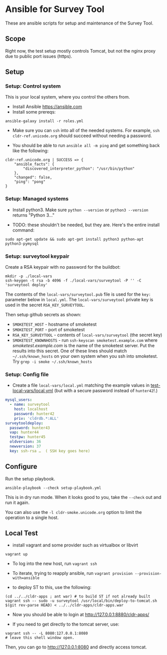 # Ansible for Survey Tool

These are ansible scripts for setup and maintenance of the Survey Tool.

## Scope

Right now, the test setup mostly controls Tomcat, but not the nginx proxy
due to public port issues (https).

## Setup

### Setup: Control system

This is your local system, where you control the others from.

- Install Ansible <https://ansible.com>
- Install some prereqs:

```shell
ansible-galaxy install -r roles.yml
```

- Make sure you can `ssh` into all of the needed systems. For example,
`ssh cldr-ref.unicode.org` should succeed without needing a password.

- You should be able to run `ansible all -m ping` and get something back
like the following:

```shell
cldr-ref.unicode.org | SUCCESS => {
    "ansible_facts": {
        "discovered_interpreter_python": "/usr/bin/python"
    },
    "changed": false,
    "ping": "pong"
}
```

### Setup: Managed systems

- Install python3. Make sure `python --version`
or `python3 --version` returns "Python 3…"

- TODO: these shouldn't be needed, but they are. Here's the entire
install command:

```shell
sudo apt-get update && sudo apt-get install python3 python-apt python3-pymysql
```

### Setup: surveytool keypair

Create a RSA keypair with no password for the buildbot:

```shell
mkdir -p ./local-vars
ssh-keygen -t rsa -b 4096 -f ./local-vars/surveytool -P '' -C 'surveytool deploy'
```

The contents of the `local-vars/surveytool.pub` file is used for the
`key:` parameter below in `local.yml`. The `local-vars/surveytool`
private key is used in the secret `RSA_KEY_SURVEYTOOL`.

Then setup github secrets as shown:

- `SMOKETEST_HOST` -
  hostname of smoketest
- `SMOKETEST_PORT` -
  port of smoketest
- `RSA_KEY_SURVEYTOOL` -
  contents of `local-vars/surveytool` (the secret key)
- `SMOKETEST_KNOWNHOSTS` -
  run `ssh-keyscan smoketest.example.com` where _smoketest.example.com_
  is the name of the smoketest server.  Put the results into this
  secret. One of these lines should match `~/.ssh/known_hosts` on your
  own system when you ssh into smoketest.
  Try `grep -i smoke ~/.ssh/known_hosts`

### Setup: Config file

- Create a file `local-vars/local.yml` matching the example values in [test-local-vars/local.yml](test-local-vars/local.yml) (but with a secure password instead of `hunter42`!.)

```yaml
mysql_users:
  - name: surveytool
    host: localhost
    password: hunter42
    priv: 'cldrdb.*:ALL'
surveytooldeploy:
  password: hunter43
  vap: hunter44
  testpw: hunter45
  oldversion: 36
  newversion: 37
  key: ssh-rsa …  ( SSH key goes here)
```

## Configure

Run the setup playbook.

```shell
ansible-playbook --check setup-playbook.yml
```

This is in dry run mode. When it looks good to you, take the
`--check` out and run it again.

You can also use the `-l cldr-smoke.unicode.org` option to limit
the operation to a single host.

## Local Test

- install vagrant and some provider such as virtualbox or libvirt

```shell
vagrant up
```

- To log into the new host, run `vagrant ssh`

- To iterate, trying to reapply ansible, run `vagrant provision --provision-with=ansible`

- to deploy ST to this, use the following:

```shell
(cd ../../cldr-apps ; ant war) # to build ST if not already built
vagrant ssh -- sudo -u surveytool /usr/local/bin/deploy-to-tomcat.sh $(git rev-parse HEAD) < ../../cldr-apps/cldr-apps.war
```

- Now you should be able to login at <http://127.0.0.1:8880/cldr-apps/>

- If you need to get directly to the tomcat server, use:

```shell
vagrant ssh -- -L 8080:127.0.0.1:8080
# leave this shell window open.
```

Then, you can go to <http://127.0.0.1:8080> and directly access tomcat.
